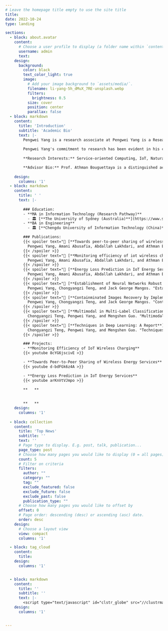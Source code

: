 ```yaml
---
# Leave the homepage title empty to use the site title
title:
date: 2022-10-24
type: landing

sections:
  - block: about.avatar
    content:
      # Choose a user profile to display (a folder name within `content/authors/`)
      username: admin
      text: 
    design:
      background:
        color: black
        text_color_light: true
        image:
          # Add your image background to `assets/media/`.
          filename: li-yang-5h_dMuX_7RE-unsplash.webp
          filters:
            brightness: 0.5
          size: cover
          position: center
          parallax: false
  - block: markdown
    content:
      title: 'Introduction'
      subtitle: 'Academic Bio'
      text: |-
        Pengwei Yang is a research associate at Pengwei Yang is a Research Master Student under the supervision of Prof. Athman Bouguettaya in the School of Computer Science at the University of Sydney, with a strong interdisciplinary background in Computer Science and Electronic Information Science. As a researcher in the Sensors, Clouds, and Services Lab at the University of Sydney, Pengwei's work explores various facets of computer science, including Crowdsourcing, Service Computing, Deep Learning, and Trustworthy Machine Learning. 
        
        Pengwei Yang's commitment to research has been evident in his contributions to the field. He has successfully published a demo paper at the International Conference on Service-Oriented Computing (ICSOC, Core A) and another demo paper at the IEEE International Conference on Pervasive Computing and Communications (PerCom, Core A*). Furthermore, Pengwei has a full research paper accepted by the IEEE International Conference on Web Services (ICWS, Core A), which is a significant achievement in his field of research. He is currently planning to expand upon his research and submit an extended version to the IEEE Transactions on Services Computing (TSC), a prestigious journal in the area of service computing. Pengwei Yang's academic journey reflects his passion for computer science and a dedication to making an impact in his field.
        
        **Research Interests:** Service-oriented Computing, IoT, Natural Language Processing, Deep Learning, Trustworthy Machine Learning

        **Advisor Bio:** Prof. Athman Bouguettaya is a distinguished academic in the field of computer science. He is Professor and former Head of School of Computer Science at The University of Sydney, NSW, Australia. His impressive accomplishments as a scholar and researcher have garnered him various prestigious awards and designations, such as IEEE Fellow, IEEE Computer Society Distinguished Scientist, ACM Distinguished Scientist, ACM Distinguished Speaker, and WISE Fellow. He is serving as the Vice-Chair of the 2023 IEEE Computer Society Fellow Evaluating Committee.
        
    design:
      columns: '1'
  - block: markdown
    content:
      title: ' '
      text: |-
    
        ### Education:
        - **MA in Information Technology (Research Pathway)**
          - 🏛 [**The University of Sydney (Australia)**](https://www.sydney.edu.au/)
        - **BA in Engineering**
          - 🏛 [**Chengdu University of Information Technology (China)**](https://open.ieee.org/partners/chengdu-university-of-information-technology/)

        ### Publications:
        {{< spoiler text="📄 [**Towards peer-to-peer sharing of wireless energy services**](https://link.springer.com/chapter/10.1007/978-3-031-26507-5_38)" >}}
          Pengwei Yang, Amani Abusafia, Abdallah Lakhdari, and Athman Bouguettaya. "Towards peer-to-peer sharing of wireless energy services." *International Conference on Service-Oriented Computing*. Cham: Springer Nature Switzerland, 2022.
        {{< /spoiler >}}
        {{< spoiler text="📄 [**Monitoring efficiency of iot wireless charging**](https://ieeexplore.ieee.org/abstract/document/10150276)" >}}
          Pengwei Yang, Amani Abusafia, Abdallah Lakhdari, and Athman Bouguettaya. "Monitoring efficiency of iot wireless charging." *2023 IEEE International Conference on Pervasive Computing and Communications Workshops and other Affiliated Events (PerCom Workshops)*. IEEE, 2023.
        {{< /spoiler >}}
        {{< spoiler text="📄 [**Energy Loss Prediction in IoT Energy Services**](https://arxiv.org/abs/2305.10238)" >}}
          Pengwei Yang, Amani Abusafia, Abdallah Lakhdari, and Athman Bouguettaya. "Energy Loss Prediction in IoT Energy Services." *2023 IEEE International Conference on Web Services (ICWS)*. IEEE, 2023.
        {{< /spoiler >}}
        {{< spoiler text="📄 [**Establishment of Neural Networks Robust to Label Noise**](https://arxiv.org/abs/2211.15279v3)" >}}
          Pengwei Yang, Chongyangzi Teng, and Jack George Mangos. "Establishment of Neural Networks Robust to Label Noise." *arXiv preprint arXiv:2211.15279* (2022).
        {{< /spoiler >}}
        {{< spoiler text="📄 [**Containminated Images Recovery by Implementing Non-negative Matrix Factorisation**](https://arxiv.org/abs/2211.04247v4)" >}}
          Pengwei Yang, Chongyangzi Teng, and Jack George Mangos. "Containminated Images Recovery by Implementing Non-negative Matrix Factorisation." *arXiv preprint arXiv:2211.04247* (2022).
        {{< /spoiler >}}
        {{< spoiler text="📄 [**Multimodal in Multi-Label Classification: A Report**](https://www.researchgate.net/publication/371473901_Multimodal_in_Multi-Label_Classification_A_Report)" >}}
          Chongyangzi Teng, Pengwei Yang, and Mengshen Guo. "Multimodal in Multi-Label Classification: A Report."
        {{< /spoiler >}}
        {{< spoiler text="📄 [**Techniques in Deep Learning: A Report**](https://www.researchgate.net/publication/370277982_Techniques_in_Deep_Learning_A_Report)" >}}
          Chongyangzi Teng, Pengwei Yang, and Mengshen Guo. "Techniques in Deep Learning: A Report."
        {{< /spoiler >}}

        ### Projects:
        - **Monitoring Efficiency of IoT Wireless Charging**
        {{< youtube 8cYG6jscivE >}}

        - **Towards Peer-to-Peer Sharing of Wireless Energy Services**
        {{< youtube d-bdFGk6z4A >}}

        - **Energy Loss Prediction in IoT Energy Services**
        {{< youtube arKnVtVJmpo >}}
    
        **   **

        
        **   ** 
    design:
      columns: '1'
  
  - block: collection
    content:
      title: 'Top News'
      subtitle: ''
      text: ''
      # Page type to display. E.g. post, talk, publication...
      page_type: post
      # Choose how many pages you would like to display (0 = all pages)
      count: 5
      # Filter on criteria
      filters:
        author: ""
        category: ""
        tag: ""
        exclude_featured: false
        exclude_future: false
        exclude_past: false
        publication_type: ""
      # Choose how many pages you would like to offset by
      offset: 0
      # Page order: descending (desc) or ascending (asc) date.
      order: desc
    design:
      # Choose a layout view
      view: compact
      columns: '1'

  - block: tag_cloud
    content:
      title: 
    design:
      columns: '1'


  - block: markdown
    content:
      title: ''
      subtitle: ''
      text: |-
        <script type="text/javascript" id="clstr_globe" src="//clustrmaps.com/globe.js?d=IPz9CHURQbIcxY1LcH-h8QSuFwl3DVHDYvYkveXsHqc"></script>
    design:
      columns: '1'          


---
```


